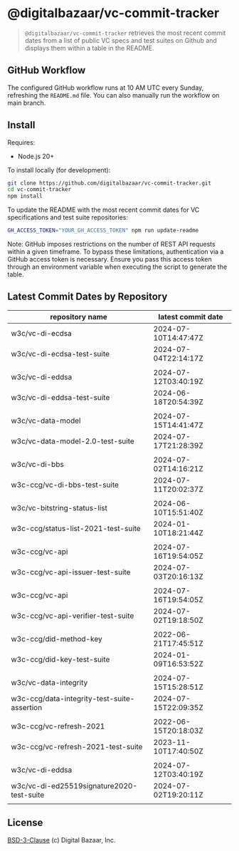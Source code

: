 # @digitalbazaar/vc-commit-tracker

> `@digitalbazaar/vc-commit-tracker` retrieves the most recent commit dates from
> a list of public VC specs and test suites on Github and displays them within
> a table in the README.

## GitHub Workflow

The configured GitHub workflow runs at 10 AM UTC every Sunday, refreshing the
`README.md` file. You can also manually run the workflow on main branch.

## Install

Requires:
- Node.js 20+

To install locally (for development):
```bash
git clone https://github.com/digitalbazaar/vc-commit-tracker.git
cd vc-commit-tracker
npm install
```
To update the README with the most recent commit dates for VC specifications
and test suite repositories:

```bash
GH_ACCESS_TOKEN="YOUR_GH_ACCESS_TOKEN" npm run update-readme
```
Note: GitHub imposes restrictions on the number of REST API requests
within a given timeframe. To bypass these limitations, authentication via a
GitHub access token is necessary. Ensure you pass this access token through an
environment variable when executing the script to generate the table.

## Latest Commit Dates by Repository
<table>
    <thead>
    <tr>
      <th>repository name</th>
      <th>latest commit date</th>
    </tr>
    </thead>
    <tbody>
        <tr>
          <td>w3c/vc-di-ecdsa</td>
          <td>2024-07-10T14:47:47Z</td>
        </tr>
        <tr>
          <td>w3c/vc-di-ecdsa-test-suite</td>
          <td>2024-07-04T22:14:17Z</td>
        </tr>
      <tr><td> </td> <td> </td></tr>
        <tr>
          <td>w3c/vc-di-eddsa</td>
          <td>2024-07-12T03:40:19Z</td>
        </tr>
        <tr>
          <td>w3c/vc-di-eddsa-test-suite</td>
          <td>2024-06-18T20:54:39Z</td>
        </tr>
      <tr><td> </td> <td> </td></tr>
        <tr>
          <td>w3c/vc-data-model</td>
          <td>2024-07-15T14:41:47Z</td>
        </tr>
        <tr>
          <td>w3c/vc-data-model-2.0-test-suite</td>
          <td>2024-07-17T21:28:39Z</td>
        </tr>
      <tr><td> </td> <td> </td></tr>
        <tr>
          <td>w3c/vc-di-bbs</td>
          <td>2024-07-02T14:16:21Z</td>
        </tr>
        <tr>
          <td>w3c-ccg/vc-di-bbs-test-suite</td>
          <td>2024-07-11T20:02:37Z</td>
        </tr>
      <tr><td> </td> <td> </td></tr>
        <tr>
          <td>w3c/vc-bitstring-status-list</td>
          <td>2024-06-10T15:51:40Z</td>
        </tr>
        <tr>
          <td>w3c-ccg/status-list-2021-test-suite</td>
          <td>2024-01-10T18:21:44Z</td>
        </tr>
      <tr><td> </td> <td> </td></tr>
        <tr>
          <td>w3c-ccg/vc-api</td>
          <td>2024-07-16T19:54:05Z</td>
        </tr>
        <tr>
          <td>w3c-ccg/vc-api-issuer-test-suite</td>
          <td>2024-07-03T20:16:13Z</td>
        </tr>
      <tr><td> </td> <td> </td></tr>
        <tr>
          <td>w3c-ccg/vc-api</td>
          <td>2024-07-16T19:54:05Z</td>
        </tr>
        <tr>
          <td>w3c-ccg/vc-api-verifier-test-suite</td>
          <td>2024-07-02T19:18:50Z</td>
        </tr>
      <tr><td> </td> <td> </td></tr>
        <tr>
          <td>w3c-ccg/did-method-key</td>
          <td>2022-06-21T17:45:51Z</td>
        </tr>
        <tr>
          <td>w3c-ccg/did-key-test-suite</td>
          <td>2024-01-09T16:53:52Z</td>
        </tr>
      <tr><td> </td> <td> </td></tr>
        <tr>
          <td>w3c/vc-data-integrity</td>
          <td>2024-07-15T15:28:51Z</td>
        </tr>
        <tr>
          <td>w3c-ccg/data-integrity-test-suite-assertion</td>
          <td>2024-07-15T22:09:35Z</td>
        </tr>
      <tr><td> </td> <td> </td></tr>
        <tr>
          <td>w3c-ccg/vc-refresh-2021</td>
          <td>2022-06-15T20:18:03Z</td>
        </tr>
        <tr>
          <td>w3c-ccg/vc-refresh-2021-test-suite</td>
          <td>2023-11-10T17:40:50Z</td>
        </tr>
      <tr><td> </td> <td> </td></tr>
        <tr>
          <td>w3c/vc-di-eddsa</td>
          <td>2024-07-12T03:40:19Z</td>
        </tr>
        <tr>
          <td>w3c/vc-di-ed25519signature2020-test-suite</td>
          <td>2024-07-02T19:20:11Z</td>
        </tr>
      <tr><td> </td> <td> </td></tr>
    </tbody>
</table>

## License
[BSD-3-Clause](LICENSE) (c) Digital Bazaar, Inc.
